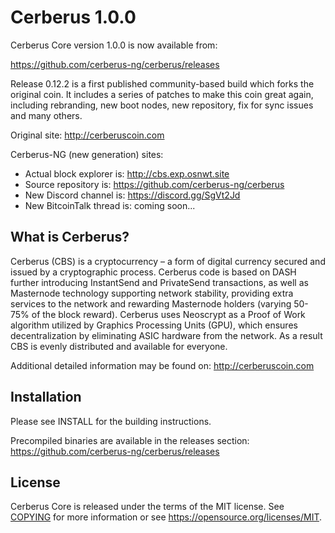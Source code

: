 Cerberus 1.0.0
===============================

Cerberus Core version 1.0.0 is now available from:

  https://github.com/cerberus-ng/cerberus/releases

Release 0.12.2 is a first published community-based build which forks the original coin.
It includes a series of patches to make this coin great again, including rebranding,
new boot nodes, new repository, fix for sync issues and many others.

Original site: http://cerberuscoin.com

Cerberus-NG (new generation) sites:
 - Actual block explorer is: http://cbs.exp.osnwt.site
 - Source repository is: https://github.com/cerberus-ng/cerberus
 - New Discord channel is: https://discord.gg/SgVt2Jd
 - New BitcoinTalk thread is: coming soon...


What is Cerberus?
----------------

Cerberus (CBS) is a cryptocurrency – a form of digital currency secured and issued by a cryptographic process. Cerberus code is based on DASH further introducing InstantSend and PrivateSend transactions, as well as Masternode technology supporting network stability, providing extra services to the network and rewarding Masternode holders (varying 50-75% of the block reward).
Cerberus uses Neoscrypt as a Proof of Work algorithm utilized by Graphics Processing Units (GPU), which ensures decentralization by eliminating ASIC hardware from the network. As a result CBS is evenly distributed and available for everyone.

Additional detailed information may be found on: http://cerberuscoin.com



Installation
-------------------

Please see INSTALL for the building instructions.

Precompiled binaries are available in the releases section: https://github.com/cerberus-ng/cerberus/releases



License
-------

Cerberus Core is released under the terms of the MIT license. See [COPYING](COPYING) for more
information or see https://opensource.org/licenses/MIT.
